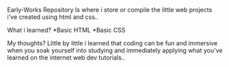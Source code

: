 Early-Works Repository
         Is where i store or compile the little web projects i've created using html and css..

What i learned?
*Basic HTML
*Basic CSS

My thoughts?
            Little by little i learned that coding can be fun and immersive when you soak yourself into studying and
immediately applying what you've learned on the internet web dev tutorials..

